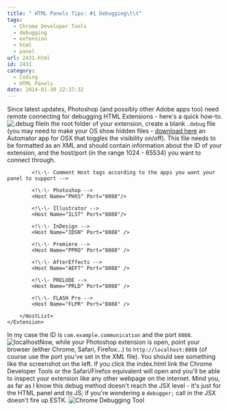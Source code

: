 ```yaml
---
title: " HTML Panels Tips: #1 Debugging\t\t"
tags:
  - Chrome Developer Tools
  - debugging
  - extension
  - html
  - panel
url: 2431.html
id: 2431
category:
  - Coding
  - HTML Panels
date: 2014-01-30 22:37:32
---
```


Since latest updates, Photoshop (and possibly other Adobe apps too) need remote connecting for debugging HTML Extensions - here's a quick how-to. ![.debug file](http://localhost:8888/wp-content/uploads/2014/01/debug.png)In the root folder of your extension, create a blank `.debug` file (you may need to make your OS show hidden files - [download here](http://localhost:8888/wp-content/uploads/2014/01/Toggle-Hidden-Files.app_.zip) an Automator app for OSX that toggles the visibility on/off). This file needs to be formatted as an XML and should contain information about the ID of your extension, and the host/port (in the range 1024 - 65534) you want to connect through.

<?xml version="1.0" encoding="UTF-8"?> 
<ExtensionList>
    <Extension Id="com.example.communication">
        <HostList>
           
            <!\-\- Comment Host tags according to the apps you want your panel to support -->
            
            <!\-\- Photoshop -->
            <Host Name="PHXS" Port="8088"/>
            
            <!\-\- Illustrator -->
            <Host Name="ILST" Port="8088"/>

            <!\-\- InDesign -->
            <Host Name="IDSN" Port="8088" />
            
            <!\-\- Premiere -->
            <Host Name="PPRO" Port="8088" />
            
            <!\-\- AfterEffects -->
            <Host Name="AEFT" Port="8088" />
            
            <!\-\- PRELUDE -->
            <Host Name="PRLD" Port="8088" />
            
            <!\-\- FLASH Pro -->
            <Host Name="FLPR" Port="8088" />
                        
        </HostList>
    </Extension>
</ExtensionList>

In my case the ID is `com.example.communication` and the port `8088`. ![localhost](http://localhost:8888/wp-content/uploads/2014/01/localhost-300x160.png)Now, while your Photoshop extension is open, point your browser (either Chrome, Safari, Firefox...) to `http://localhost:8088` (of course use the port you've set in the XML file). You should see something like the screenshot on the left. If you click the index.html link the Chrome Developer Tools or the Safari/Firefox equivalent will open and you'll be able to inspect your extension like any other webpage on the internet. Mind you, as far as I know this debug method doesn't reach the JSX level - it's just for the HTML panel and its JS; if you're wondering a `debugger;` call in the JSX doesn't fire up ESTK. ![Chrome Debugging Tool](http://localhost:8888/wp-content/uploads/2014/01/ChromeDebuggingTool.jpg)